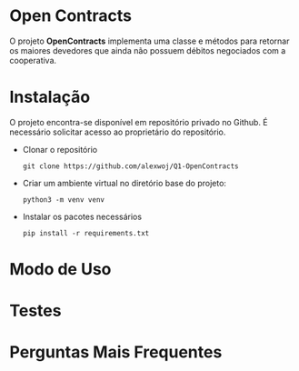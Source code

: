# Open Contracts

O projeto **OpenContracts** implementa uma classe e métodos para retornar os maiores devedores que ainda não possuem 
débitos negociados com a cooperativa.

# Instalação

O projeto encontra-se disponível em repositório privado no Github. É necessário solicitar acesso ao proprietário 
do repositório.

- Clonar o repositório
    
   `git clone https://github.com/alexwoj/Q1-OpenContracts`

- Criar um ambiente virtual no diretório base do projeto:

    `python3 -m venv venv`
    
 - Instalar os pacotes necessários
 
    `pip install -r requirements.txt`
  
  
  # Modo de Uso
  
  # Testes
  
  # Perguntas Mais Frequentes
  